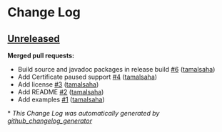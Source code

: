 # Change Log

## [Unreleased](https://github.com/voyager-client/java/tree/HEAD)

**Merged pull requests:**

- Build source and javadoc packages in release build [\#6](https://github.com/voyager-client/java/pull/6) ([tamalsaha](https://github.com/tamalsaha))
- Add Certificate paused support [\#4](https://github.com/voyager-client/java/pull/4) ([tamalsaha](https://github.com/tamalsaha))
- Add license [\#3](https://github.com/voyager-client/java/pull/3) ([tamalsaha](https://github.com/tamalsaha))
- Add README [\#2](https://github.com/voyager-client/java/pull/2) ([tamalsaha](https://github.com/tamalsaha))
- Add examples [\#1](https://github.com/voyager-client/java/pull/1) ([tamalsaha](https://github.com/tamalsaha))



\* *This Change Log was automatically generated by [github_changelog_generator](https://github.com/skywinder/Github-Changelog-Generator)*
